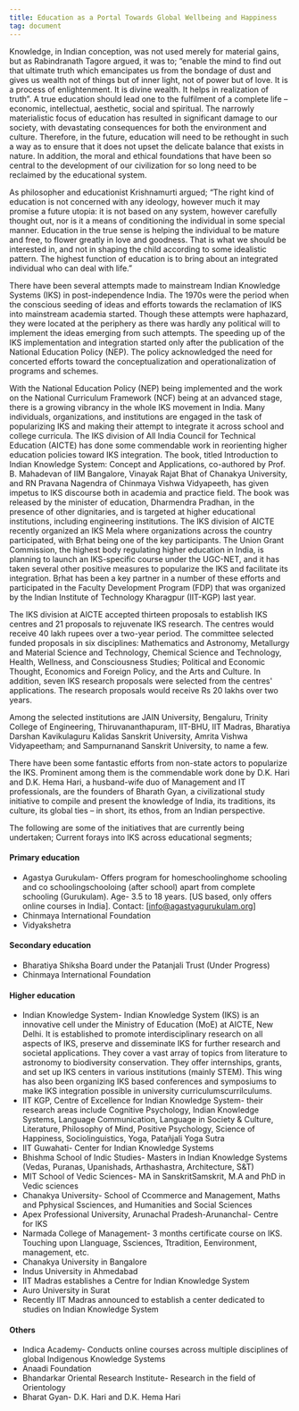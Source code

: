 ```yaml
---
title: Education as a Portal Towards Global Wellbeing and Happiness
tag: document
---
```


Knowledge, in Indian conception, was not used merely for material gains, but as Rabindranath Tagore argued, it was to; “enable the mind to find out that ultimate truth which emancipates us from the bondage of dust and gives us wealth not of things but of inner light, not of power but of love. It is a process of enlightenment. It is divine wealth. It helps in realization of truth”. A true education should lead one to the fulfilment of a complete life – economic, intellectual, aesthetic, social and spiritual. The narrowly materialistic focus of education has resulted in significant damage to our society, with devastating consequences for both the environment and culture. Therefore, in the future, education will need to be rethought in such a way as to ensure that it does not upset the delicate balance that exists in nature. In addition, the moral and ethical foundations that have been so central to the development of our civilization for so long need to be reclaimed by the educational system.

As philosopher and educationist Krishnamurti argued; “The right kind of education is not concerned with any ideology, however much it may promise a future utopia: it is not based on any system, however carefully thought out, nor is it a means of conditioning the individual in some special manner. Education in the true sense is helping the individual to be mature and free, to flower greatly in love and goodness. That is what we should be interested in, and not in shaping the child according to some idealistic pattern. The highest function of education is to bring about an integrated individual who can deal with life.”

There have been several attempts made to mainstream Indian Knowledge Systems (IKS) in post-independence India. The 1970s were the period when the conscious seeding of ideas and efforts towards the reclamation of IKS into mainstream academia started. Though these attempts were haphazard, they were located at the periphery as there was hardly any political will to implement the ideas emerging from such attempts. The speeding up of the IKS implementation and integration started only after the publication of the National Education Policy (NEP). The policy acknowledged the need for concerted efforts toward the conceptualization and operationalization of programs and schemes. 

With the National Education Policy (NEP) being implemented and the work on the National Curriculum Framework (NCF) being at an advanced stage, there is a growing vibrancy in the whole IKS movement in India. Many individuals, organizations, and institutions are engaged in the task of popularizing IKS and making their attempt to integrate it across school and college curricula. The IKS division of All India Council for Technical Education (AICTE) has done some commendable work in reorienting higher education policies toward IKS integration. The book, titled Introduction to Indian Knowledge System: Concept and Applications, co-authored by Prof. B. Mahadevan of IIM Bangalore, Vinayak Rajat Bhat of Chanakya University, and RN Pravana Nagendra of Chinmaya Vishwa Vidyapeeth, has given impetus to IKS discourse both in academia and practice field. The book was released by the minister of education, Dharmendra Pradhan, in the presence of other dignitaries, and is targeted at higher educational institutions, including engineering institutions. The IKS division of AICTE recently organized an IKS Mela where organizations across the country participated, with Bṛhat being one of the key participants. The Union Grant Commission, the highest body regulating higher education in India, is planning to launch an IKS-specific course under the UGC-NET, and it has taken several other positive measures to popularize the IKS and facilitate its integration. Bṛhat has been a key partner in a number of these efforts and participated in the Faculty Development Program (FDP) that was organized by the Indian Institute of Technology Kharagpur (IIT-KGP) last year. 

The IKS division at AICTE accepted thirteen proposals to establish IKS centres and 21 proposals to rejuvenate IKS research. The centres would receive 40 lakh rupees over a two-year period. The committee selected funded proposals in six disciplines: Mathematics and Astronomy, Metallurgy and Material Science and Technology, Chemical Science and Technology, Health, Wellness, and Consciousness Studies; Political and Economic Thought, Economics and Foreign Policy, and the Arts and Culture. In addition, seven IKS research proposals were selected from the centres' applications. The research proposals would receive Rs 20 lakhs over two years.

Among the selected institutions are JAIN University, Bengaluru, Trinity College of Engineering, Thiruvananthapuram, IIT-BHU, IIT Madras, Bharatiya Darshan Kavikulaguru Kalidas Sanskrit University, Amrita Vishwa Vidyapeetham; and Sampurnanand Sanskrit University, to name a few.

There have been some fantastic efforts from non-state actors to popularize the IKS. Prominent among them is the commendable work done by D.K. Hari and D.K. Hema Hari, a husband-wife duo of Management and IT professionals, are the founders of Bharath Gyan, a civilizational study initiative to compile and present the knowledge of India, its traditions, its culture, its global ties – in short, its ethos, from an Indian perspective. 

The following are some of the initiatives that are currently being undertaken;
Current forays into IKS across educational segments;

#### Primary education
- Agastya Gurukulam- Offers program for homeschoolinghome schooling and co schoolingschooloing (after school) apart from complete schooling (Gurukulam). Age- 3.5 to 18 years. [US based, only offers online courses in India].
  Contact: [info@agastyagurukulam.org]
- Chinmaya International Foundation
- Vidyakshetra 

#### Secondary education
- Bharatiya Shiksha Board under the Patanjali Trust (Under Progress)
- Chinmaya International Foundation 

#### Higher education
- Indian Knowledge System- Indian Knowledge System (IKS) is an innovative cell under the Ministry of Education (MoE) at AICTE, New Delhi. It is established to promote interdisciplinary research on all aspects of IKS, preserve and disseminate IKS for further research and societal applications. They cover a vast array of topics from literature to astronomy to biodiversity conservation. They offer internships, grants, and set up IKS centers in various institutions (mainly STEM). This wing has also been organizing IKS based conferences and symposiums to make IKS integration possible in university curriculumscurrilculums. 
- IIT KGP, Centre of Excellence for Indian Knowledge System- their research areas include Cognitive Psychology, Indian Knowledge Systems, Language Communication, Language in Society & Culture, Literature, Philosophy of Mind, Positive Psychology, Science of Happiness, Sociolinguistics, Yoga, Patañjali Yoga Sutra
- IIT Guwahati- Center for Indian Knowledge Systems
- Bhishma School of Indic Studies- Masters in Indian Knowledge Systems (Vedas, Puranas, Upanishads, Arthashastra, Architecture, S&T)
- MIT School of Vedic Sciences- MA in SanskritSamskrit, M.A and PhD in Vedic sciences
- Chanakya University- School of Ccommerce and Management, Maths and Pphysical Ssciences, and Humanities and Social Sciences
- Apex Professional University, Arunachal Pradesh-Arunanchal- Centre for IKS
- Narmada College of Management- 3 months certificate course on IKS. Touching upon Llanguage, Ssciences, Ttradition, Eenvironment, management, etc.
- Chanakya University in Bangalore 
- Indus University in Ahmedabad 
- IIT Madras establishes a Centre for Indian Knowledge System
- Auro University in Surat
- Recently IIT Madras announced to establish a center dedicated to studies on Indian Knowledge System

#### Others
- Indica Academy- Conducts online courses across multiple disciplines of global Indigenous Knowledge Systems
- Anaadi Foundation 
- Bhandarkar Oriental Research Institute- Research in the field of Orientology
- Bharat Gyan- D.K. Hari and D.K. Hema Hari

